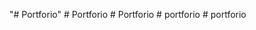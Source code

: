 "# Portforio" 
#   P o r t f o r i o  
 #   P o r t f o r i o  
 #   p o r t f o r i o  
 #   p o r t f o r i o  
 